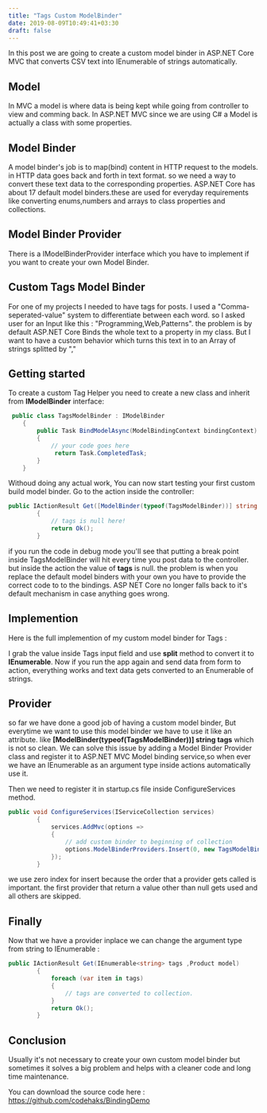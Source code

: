 ```yaml
---
title: "Tags Custom ModelBinder"
date: 2019-08-09T10:49:41+03:30
draft: false
---
```


In this post we are going to create a custom model binder in ASP.NET Core MVC that converts CSV text into IEnumerable of strings automatically. 

## Model

In MVC a model is where data is being kept while going from controller to view and comming back. In ASP.NET MVC since we are using C# a Model is actually a class with some properties.

## Model Binder

A model binder's job is to map(bind) content in HTTP request to the models. in HTTP data goes back and forth in text format. so we need a way to convert these text data to the corresponding properties. ASP.NET Core has about 17 default model binders.these are used for everyday requirements like converting enums,numbers and arrays to class properties and collections.

## Model Binder Provider

There is a IModelBinderProvider interface which you have to implement if you want to create your own Model Binder.

## Custom Tags Model Binder

For one of my projects I needed to have tags for posts. I used a "Comma-seperated-value" system to differentiate between each word.
so I asked user for an Input like this : "Programming,Web,Patterns". the problem is by default ASP.NET Core Binds the whole text to a property in my class. But I want to have a custom behavior which turns this text in to an Array of strings splitted by ","

## Getting started

To create a custom Tag Helper you need to create a new class and inherit from **IModelBinder** interface:

```csharp
 public class TagsModelBinder : IModelBinder
    {
        public Task BindModelAsync(ModelBindingContext bindingContext)
        {
            // your code goes here
             return Task.CompletedTask;
        }
    }
```

Withoud doing any actual work, You can now start testing your first custom build model binder. Go to the action inside the controller:

```csharp
public IActionResult Get([ModelBinder(typeof(TagsModelBinder))] string tags ,Product model)
        {
            // tags is null here!
            return Ok();
        }
```

if you run the code in debug mode you'll see that putting a break point inside TagsModelBinder will hit every time you post data to the controller. but inside the action the value of **tags** is null. the problem is when you replace the default model binders with your own you have to provide the correct code to to the bindings. ASP NET Core no longer falls back to it's default mechanism in case anything goes wrong.

## Implemention

Here is the full implemention of my custom model binder for Tags :

<script src="https://gist.github.com/codehaks/137d74cd91604bf7985e45be6e851e86.js"></script>

I grab the value inside Tags input field and use **split** method to convert it to **IEnumerable<string>**. Now if you run the app again and send data from form to action, everything works and text data gets converted to an Enumerable of strings.

## Provider

so far we have done a good job of having a custom model binder, But everytime we want to use this model binder we have to use it like an attribute. like **[ModelBinder(typeof(TagsModelBinder))] string tags** which is not so clean. We can solve this issue by adding a Model Binder Provider class and register it to ASP.NET MVC Model binding service,so when ever we have an IEnumerable<string> as an argument type inside actions automatically use it.

<script src="https://gist.github.com/codehaks/0c2c7ebe3009b6a7012ad85a1dbda27b.js"></script>

Then we need to register it in startup.cs file inside ConfigureServices method. 

```csharp
public void ConfigureServices(IServiceCollection services)
        {
            services.AddMvc(options =>
            {
                // add custom binder to beginning of collection
                options.ModelBinderProviders.Insert(0, new TagsModelBinderProvider());
            });
        }
```

we use zero index for insert because the order that a provider gets called is important. the first provider that return a value other than null gets used and all others are skipped.

## Finally

Now that we have a provider inplace we can change the argument type from string to IEnumerable<string> :

```csharp
public IActionResult Get(IEnumerable<string> tags ,Product model)
        {
            foreach (var item in tags)
            {
                // tags are converted to collection.
            }
            return Ok();
        }
```

## Conclusion

Usually it's not necessary to create your own custom model binder but sometimes it solves a big problem and helps with a cleaner code and long time maintenance.

You can download the source code here : <https://github.com/codehaks/BindingDemo>
